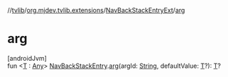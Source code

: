 //[tvlib](../../../index.md)/[org.mjdev.tvlib.extensions](../index.md)/[NavBackStackEntryExt](index.md)/[arg](arg.md)

# arg

[androidJvm]\
fun &lt;[T](arg.md) : [Any](https://kotlinlang.org/api/latest/jvm/stdlib/kotlin/-any/index.html)&gt; [NavBackStackEntry](https://developer.android.com/reference/kotlin/androidx/navigation/NavBackStackEntry.html).[arg](arg.md)(argId: [String](https://kotlinlang.org/api/latest/jvm/stdlib/kotlin/-string/index.html), defaultValue: [T](arg.md)?): [T](arg.md)?
